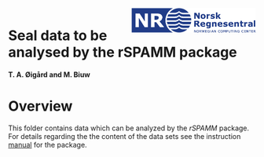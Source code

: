 <img src="../R-package/man/figures/NR-logo_utvidet_r32g60b136_small.png" align="right" height="50px"/>

# Seal data to be analysed by the rSPAMM package

#### T. A. Øigård and M. Biuw

# Overview
This folder contains data which can be analyzed by the *rSPAMM* package. For details regarding the the content of the data sets see the instruction [manual](https://github.com/NorskRegnesentral/rSPAMM/blob/master/R-package/README.md) for the package.